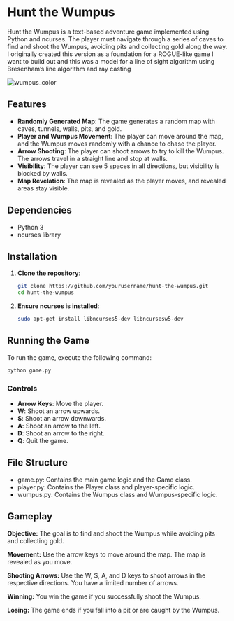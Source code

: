 # Hunt the Wumpus

Hunt the Wumpus is a text-based adventure game implemented using Python and ncurses. The player must navigate through a series of caves to find and shoot the Wumpus, avoiding pits and collecting gold along the way. I originally created this version as a foundation for a ROGUE-like game I want to build out and this was a model for a line of sight algorithm using  Bresenham’s line algorithm and ray casting

![wumpus_color](https://github.com/user-attachments/assets/47f15745-8121-47b4-a75a-61f130a6925b)


## Features

- **Randomly Generated Map**: The game generates a random map with caves, tunnels, walls, pits, and gold.
- **Player and Wumpus Movement**: The player can move around the map, and the Wumpus moves randomly with a chance to chase the player.
- **Arrow Shooting**: The player can shoot arrows to try to kill the Wumpus. The arrows travel in a straight line and stop at walls.
- **Visibility**: The player can see 5 spaces in all directions, but visibility is blocked by walls.
- **Map Revelation**: The map is revealed as the player moves, and revealed areas stay visible.

## Dependencies

- Python 3
- ncurses library

## Installation

1. **Clone the repository**:
    ```sh
    git clone https://github.com/yourusername/hunt-the-wumpus.git
    cd hunt-the-wumpus
    ```

2. **Ensure ncurses is installed**:
    ```sh
    sudo apt-get install libncurses5-dev libncursesw5-dev
    ```

## Running the Game

To run the game, execute the following command:
```sh
python game.py
```

### Controls

- **Arrow Keys**: Move the player.
- **W**: Shoot an arrow upwards.
- **S**: Shoot an arrow downwards.
- **A**: Shoot an arrow to the left.
- **D**: Shoot an arrow to the right.
- **Q**: Quit the game.

## File Structure

- game.py: Contains the main game logic and the Game class.
- player.py: Contains the Player class and player-specific logic.
- wumpus.py: Contains the Wumpus class and Wumpus-specific logic.

## Gameplay

**Objective:** The goal is to find and shoot the Wumpus while avoiding pits and collecting gold.

**Movement:** Use the arrow keys to move around the map. The map is revealed as you move.

**Shooting Arrows:** Use the W, S, A, and D keys to shoot arrows in the respective directions. You have a limited number of arrows.

**Winning:** You win the game if you successfully shoot the Wumpus.

**Losing:** The game ends if you fall into a pit or are caught by the Wumpus.

